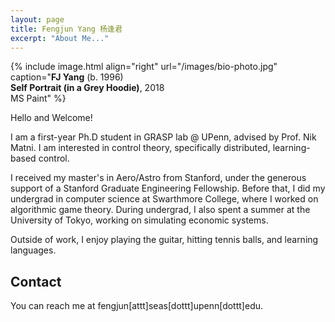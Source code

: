 ```yaml
---
layout: page
title: Fengjun Yang 杨逢君
excerpt: "About Me..."
---
```


{% include image.html
align="right"
url="/images/bio-photo.jpg"
caption="<b>FJ Yang</b> (b. 1996)<br/><b>Self Portrait (in a Grey Hoodie)</b>, 2018<br/>MS Paint"
%}

Hello and Welcome!

I am a first-year Ph.D student in GRASP lab @ UPenn, advised
by Prof. Nik Matni. I am interested in control theory, specifically
distributed, learning-based control.

I received my master's in Aero/Astro from Stanford, under the generous support
of a Stanford Graduate Engineering Fellowship. Before that, I did my undergrad
in computer science at Swarthmore College, where I worked on algorithmic game
theory. During undergrad, I also spent a summer at the University of Tokyo,
working on simulating economic systems.

Outside of work, I enjoy playing the guitar, hitting tennis balls, and learning
languages.

## Contact
You can reach me at fengjun[attt]seas[dottt]upenn[dottt]edu.
